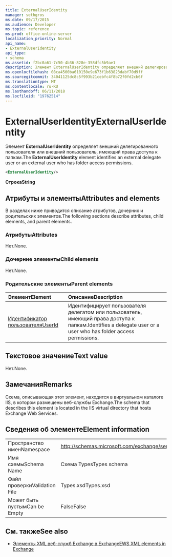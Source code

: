 ```yaml
---
title: ExternalUserIdentity
manager: sethgros
ms.date: 09/17/2015
ms.audience: Developer
ms.topic: reference
ms.prod: office-online-server
localization_priority: Normal
api_name:
- ExternalUserIdentity
api_type:
- schema
ms.assetid: f2bc0a61-7c50-4b36-828e-358dfc5b9ae1
description: Элемент ExternalUserIdentity определяет внешний делегированного пользователя или внешний пользователь, имеющий права доступа к папкам.
ms.openlocfilehash: 08ca4500ba610150e9e673f1b63823dabf70d9ff
ms.sourcegitcommit: 34041125dc8c5f993b21cebfc4f8b72f0fd2cb6f
ms.translationtype: MT
ms.contentlocale: ru-RU
ms.lasthandoff: 06/11/2018
ms.locfileid: "19762514"
---
```

# <a name="externaluseridentity"></a><span data-ttu-id="714af-103">ExternalUserIdentity</span><span class="sxs-lookup"><span data-stu-id="714af-103">ExternalUserIdentity</span></span>

<span data-ttu-id="714af-104">Элемент **ExternalUserIdentity** определяет внешний делегированного пользователя или внешний пользователь, имеющий права доступа к папкам.</span><span class="sxs-lookup"><span data-stu-id="714af-104">The **ExternalUserIdentity** element identifies an external delegate user or an external user who has folder access permissions.</span></span> 
  
```xml
<ExternalUserIdentity/>
```

 <span data-ttu-id="714af-105">**Строка**</span><span class="sxs-lookup"><span data-stu-id="714af-105">**String**</span></span>
## <a name="attributes-and-elements"></a><span data-ttu-id="714af-106">Атрибуты и элементы</span><span class="sxs-lookup"><span data-stu-id="714af-106">Attributes and elements</span></span>

<span data-ttu-id="714af-107">В разделах ниже приводится описание атрибутов, дочерних и родительских элементов.</span><span class="sxs-lookup"><span data-stu-id="714af-107">The following sections describe attributes, child elements, and parent elements.</span></span>
  
### <a name="attributes"></a><span data-ttu-id="714af-108">Атрибуты</span><span class="sxs-lookup"><span data-stu-id="714af-108">Attributes</span></span>

<span data-ttu-id="714af-109">Нет.</span><span class="sxs-lookup"><span data-stu-id="714af-109">None.</span></span>
  
### <a name="child-elements"></a><span data-ttu-id="714af-110">Дочерние элементы</span><span class="sxs-lookup"><span data-stu-id="714af-110">Child elements</span></span>

<span data-ttu-id="714af-111">Нет.</span><span class="sxs-lookup"><span data-stu-id="714af-111">None.</span></span>
  
### <a name="parent-elements"></a><span data-ttu-id="714af-112">Родительские элементы</span><span class="sxs-lookup"><span data-stu-id="714af-112">Parent elements</span></span>

|<span data-ttu-id="714af-113">**Элемент**</span><span class="sxs-lookup"><span data-stu-id="714af-113">**Element**</span></span>|<span data-ttu-id="714af-114">**Описание**</span><span class="sxs-lookup"><span data-stu-id="714af-114">**Description**</span></span>|
|:-----|:-----|
|[<span data-ttu-id="714af-115">Идентификатор пользователя</span><span class="sxs-lookup"><span data-stu-id="714af-115">UserId</span></span>](userid.md) <br/> |<span data-ttu-id="714af-116">Идентифицирует пользователя делегатом или пользователь, имеющий права доступа к папкам.</span><span class="sxs-lookup"><span data-stu-id="714af-116">Identifies a delegate user or a user who has folder access permissions.</span></span>  <br/> |
   
## <a name="text-value"></a><span data-ttu-id="714af-117">Текстовое значение</span><span class="sxs-lookup"><span data-stu-id="714af-117">Text value</span></span>

<span data-ttu-id="714af-118">Нет.</span><span class="sxs-lookup"><span data-stu-id="714af-118">None.</span></span>
  
## <a name="remarks"></a><span data-ttu-id="714af-119">Замечания</span><span class="sxs-lookup"><span data-stu-id="714af-119">Remarks</span></span>

<span data-ttu-id="714af-120">Схема, описывающая этот элемент, находится в виртуальном каталоге IIS, в котором размещены веб-службы Exchange.</span><span class="sxs-lookup"><span data-stu-id="714af-120">The schema that describes this element is located in the IIS virtual directory that hosts Exchange Web Services.</span></span>
  
## <a name="element-information"></a><span data-ttu-id="714af-121">Сведения об элементе</span><span class="sxs-lookup"><span data-stu-id="714af-121">Element information</span></span>

|||
|:-----|:-----|
|<span data-ttu-id="714af-122">Пространство имен</span><span class="sxs-lookup"><span data-stu-id="714af-122">Namespace</span></span>  <br/> |http://schemas.microsoft.com/exchange/services/2006/types  <br/> |
|<span data-ttu-id="714af-123">Имя схемы</span><span class="sxs-lookup"><span data-stu-id="714af-123">Schema Name</span></span>  <br/> |<span data-ttu-id="714af-124">Схема Types</span><span class="sxs-lookup"><span data-stu-id="714af-124">Types schema</span></span>  <br/> |
|<span data-ttu-id="714af-125">Файл проверки</span><span class="sxs-lookup"><span data-stu-id="714af-125">Validation File</span></span>  <br/> |<span data-ttu-id="714af-126">Types.xsd</span><span class="sxs-lookup"><span data-stu-id="714af-126">Types.xsd</span></span>  <br/> |
|<span data-ttu-id="714af-127">Может быть пустым</span><span class="sxs-lookup"><span data-stu-id="714af-127">Can be Empty</span></span>  <br/> |<span data-ttu-id="714af-128">False</span><span class="sxs-lookup"><span data-stu-id="714af-128">False</span></span>  <br/> |
   
## <a name="see-also"></a><span data-ttu-id="714af-129">См. также</span><span class="sxs-lookup"><span data-stu-id="714af-129">See also</span></span>



- [<span data-ttu-id="714af-130">Элементы XML веб-служб Exchange в Exchange</span><span class="sxs-lookup"><span data-stu-id="714af-130">EWS XML elements in Exchange</span></span>](ews-xml-elements-in-exchange.md)


